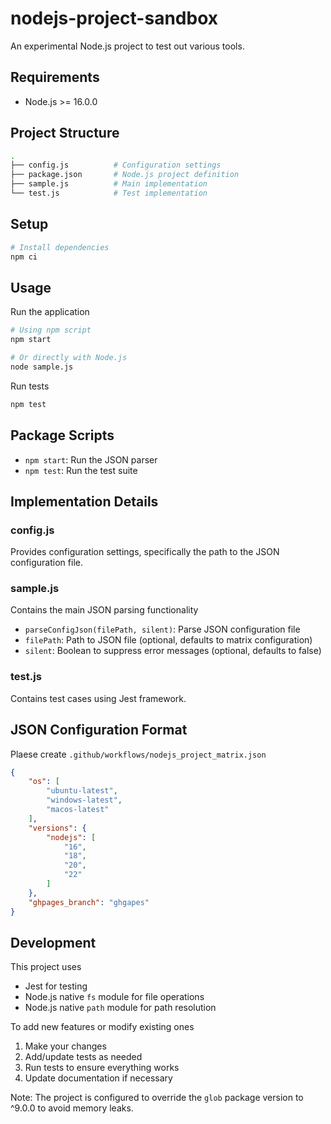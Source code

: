 # nodejs-project-sandbox

An experimental Node.js project to test out various tools.

## Requirements

- Node.js >= 16.0.0

## Project Structure

```bash
.
├── config.js          # Configuration settings
├── package.json       # Node.js project definition
├── sample.js          # Main implementation
└── test.js            # Test implementation
```

## Setup

```bash
# Install dependencies
npm ci
```

## Usage

Run the application

```bash
# Using npm script
npm start

# Or directly with Node.js
node sample.js
```

Run tests

```bash
npm test
```

## Package Scripts

- `npm start`: Run the JSON parser
- `npm test`: Run the test suite

## Implementation Details

### config.js

Provides configuration settings, specifically the path to the JSON configuration file.

### sample.js

Contains the main JSON parsing functionality

- `parseConfigJson(filePath, silent)`: Parse JSON configuration file
- `filePath`: Path to JSON file (optional, defaults to matrix configuration)
- `silent`: Boolean to suppress error messages (optional, defaults to false)

### test.js

Contains test cases using Jest framework.

## JSON Configuration Format

Plaese create `.github/workflows/nodejs_project_matrix.json`

```json
{
    "os": [
        "ubuntu-latest",
        "windows-latest",
        "macos-latest"
    ],
    "versions": {
        "nodejs": [
            "16",
            "18",
            "20",
            "22"
        ]
    },
    "ghpages_branch": "ghgapes"
}
```

## Development

This project uses

- Jest for testing
- Node.js native `fs` module for file operations
- Node.js native `path` module for path resolution

To add new features or modify existing ones

1. Make your changes
2. Add/update tests as needed
3. Run tests to ensure everything works
4. Update documentation if necessary

Note: The project is configured to override the `glob` package version to ^9.0.0 to avoid memory leaks.
